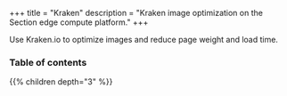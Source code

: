 +++
title = "Kraken"
description = "Kraken image optimization on the Section edge compute platform."
+++

Use Kraken.io to optimize images and reduce page weight and load time.

### Table of contents

{{% children depth="3" %}}
